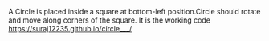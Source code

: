 A Circle is placed inside a square at bottom-left position.Circle should rotate and move along corners of the square.
It is the working code
https://suraj12235.github.io/circle___/
